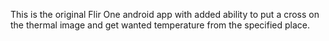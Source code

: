 This is the original Flir One android app with added ability to put a cross on the thermal image and get wanted temperature from the specified place.
